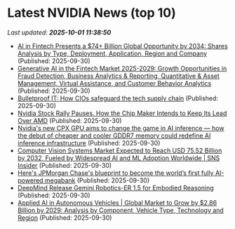 # Latest NVIDIA News (top 10)
_Last updated: **2025-10-01 11:38:50**_

- [AI in Fintech Presents a $74+ Billion Global Opportunity by 2034: Shares Analysis by Type, Deployment, Application, Region and Company](https://www.globenewswire.com/news-release/2025/09/30/3158483/28124/en/AI-in-Fintech-Presents-a-74-Billion-Global-Opportunity-by-2034-Shares-Analysis-by-Type-Deployment-Application-Region-and-Company.html) (Published: 2025-09-30)
- [Generative AI in the Fintech Market 2025-2029: Growth Opportunities in Fraud Detection, Business Analytics & Reporting, Quantitative & Asset Management, Virtual Assistance, and Customer Behavior Analytics](https://www.globenewswire.com/news-release/2025/09/30/3158481/28124/en/Generative-AI-in-the-Fintech-Market-2025-2029-Growth-Opportunities-in-Fraud-Detection-Business-Analytics-Reporting-Quantitative-Asset-Management-Virtual-Assistance-and-Customer-Beh.html) (Published: 2025-09-30)
- [Bulletproof IT: How CIOs safeguard the tech supply chain](https://www.techtarget.com/searchcio/feature/Bulletproof-IT-How-CIOs-safeguard-the-tech-supply-chain) (Published: 2025-09-30)
- [Nvidia Stock Rally Pauses. How the Chip Maker Intends to Keep Its Lead Over AMD](https://biztoc.com/x/e0a281395adcfc8f) (Published: 2025-09-30)
- [Nvidia's new CPX GPU aims to change the game in AI inference — how the debut of cheaper and cooler GDDR7 memory could redefine AI inference infrastructure](https://www.tomshardware.com/pc-components/gpus/nvidias-new-cpx-gpu-aims-to-change-the-game-in-ai-inference-how-the-debut-of-cheaper-and-cooler-gddr7-memory-could-redefine-ai-inference-infrastructure) (Published: 2025-09-30)
- [Computer Vision Systems Market Expected to Reach USD 75.52 Billion by 2032, Fueled by Widespread AI and ML Adoption Worldwide | SNS Insider](https://www.globenewswire.com/news-release/2025/09/30/3158449/0/en/Computer-Vision-Systems-Market-Expected-to-Reach-USD-75-52-Billion-by-2032-Fueled-by-Widespread-AI-and-ML-Adoption-Worldwide-SNS-Insider.html) (Published: 2025-09-30)
- [Here's JPMorgan Chase's blueprint to become the world’s first fully AI-powered megabank](https://www.cnbc.com/2025/09/30/jpmorgan-chase-fully-ai-connected-megabank.html) (Published: 2025-09-30)
- [DeepMind Release Gemini Robotics-ER 1.5 for Embodied Reasoning](https://www.infoq.com/news/2025/09/deepmind-gemini-robotics/) (Published: 2025-09-30)
- [Applied AI in Autonomous Vehicles | Global Market to Grow by $2.86 Billion by 2029: Analysis by Component, Vehicle Type, Technology and Region](https://www.globenewswire.com/news-release/2025/09/30/3158411/28124/en/Applied-AI-in-Autonomous-Vehicles-Global-Market-to-Grow-by-2-86-Billion-by-2029-Analysis-by-Component-Vehicle-Type-Technology-and-Region.html) (Published: 2025-09-30)
